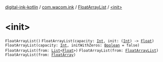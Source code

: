 [digital-ink-kotlin](../../index.md) / [com.wacom.ink](../index.md) / [FloatArrayList](index.md) / [&lt;init&gt;](./-init-.md)

# &lt;init&gt;

`FloatArrayList()`
`FloatArrayList(capacity: `[`Int`](https://kotlinlang.org/api/latest/jvm/stdlib/kotlin/-int/index.html)`, init: (`[`Int`](https://kotlinlang.org/api/latest/jvm/stdlib/kotlin/-int/index.html)`) -> `[`Float`](https://kotlinlang.org/api/latest/jvm/stdlib/kotlin/-float/index.html)`)`
`FloatArrayList(capacity: `[`Int`](https://kotlinlang.org/api/latest/jvm/stdlib/kotlin/-int/index.html)`, initWithZeros: `[`Boolean`](https://kotlinlang.org/api/latest/jvm/stdlib/kotlin/-boolean/index.html)` = false)`
`FloatArrayList(from: `[`List`](https://kotlinlang.org/api/latest/jvm/stdlib/kotlin.collections/-list/index.html)`<`[`Float`](https://kotlinlang.org/api/latest/jvm/stdlib/kotlin/-float/index.html)`>)`
`FloatArrayList(from: `[`FloatArrayList`](index.md)`)`
`FloatArrayList(from: `[`FloatArray`](https://kotlinlang.org/api/latest/jvm/stdlib/kotlin/-float-array/index.html)`)`